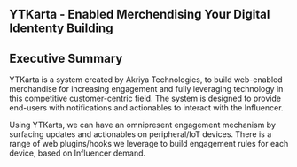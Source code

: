 ## YTKarta - Enabled Merchendising Your Digital Idententy Building 

## Executive Summary
YTKarta is a system created by Akriya Technologies, to build web-enabled merchandise for increasing engagement and fully leveraging technology in this competitive customer-centric field. The system is designed to provide end-users with notifications and actionables to interact with the Influencer.

Using YTKarta, we can have an omnipresent engagement mechanism by surfacing updates and actionables on peripheral/IoT devices. There is a range of web plugins/hooks we leverage to build engagement rules for each device, based on Influencer demand. 